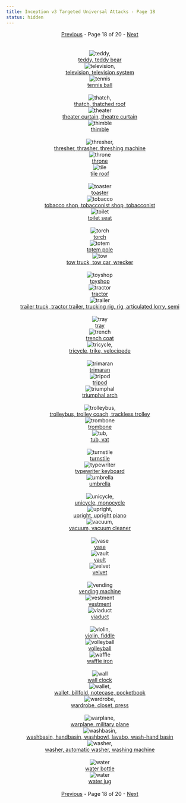 ```yaml
---
title: Inception v3 Targeted Universal Attacks - Page 18
status: hidden
---
```

<center><a href="inception-v3-targeted-universal-attacks-page-17.html">Previous</a> - Page 18 of 20 - <a href="inception-v3-targeted-universal-attacks-page-19.html">Next</a></center>
<br /><br /><div class="row">
<div id=850 class="col-md-4"><center>
<img src="/images/incv3_univ/850.png" alt=teddy, teddy bear /><br />
<a href="#850">teddy, teddy bear</a></center></div>
<div id=851 class="col-md-4"><center>
<img src="/images/incv3_univ/851.png" alt=television, television system /><br />
<a href="#851">television, television system</a></center></div>
<div id=852 class="col-md-4"><center>
<img src="/images/incv3_univ/852.png" alt=tennis ball /><br />
<a href="#852">tennis ball</a></center></div>
</div><br />
<div class="row">
<div id=853 class="col-md-4"><center>
<img src="/images/incv3_univ/853.png" alt=thatch, thatched roof /><br />
<a href="#853">thatch, thatched roof</a></center></div>
<div id=854 class="col-md-4"><center>
<img src="/images/incv3_univ/854.png" alt=theater curtain, theatre curtain /><br />
<a href="#854">theater curtain, theatre curtain</a></center></div>
<div id=855 class="col-md-4"><center>
<img src="/images/incv3_univ/855.png" alt=thimble /><br />
<a href="#855">thimble</a></center></div>
</div><br />
<div class="row">
<div id=856 class="col-md-4"><center>
<img src="/images/incv3_univ/856.png" alt=thresher, thrasher, threshing machine /><br />
<a href="#856">thresher, thrasher, threshing machine</a></center></div>
<div id=857 class="col-md-4"><center>
<img src="/images/incv3_univ/857.png" alt=throne /><br />
<a href="#857">throne</a></center></div>
<div id=858 class="col-md-4"><center>
<img src="/images/incv3_univ/858.png" alt=tile roof /><br />
<a href="#858">tile roof</a></center></div>
</div><br />
<div class="row">
<div id=859 class="col-md-4"><center>
<img src="/images/incv3_univ/859.png" alt=toaster /><br />
<a href="#859">toaster</a></center></div>
<div id=860 class="col-md-4"><center>
<img src="/images/incv3_univ/860.png" alt=tobacco shop, tobacconist shop, tobacconist /><br />
<a href="#860">tobacco shop, tobacconist shop, tobacconist</a></center></div>
<div id=861 class="col-md-4"><center>
<img src="/images/incv3_univ/861.png" alt=toilet seat /><br />
<a href="#861">toilet seat</a></center></div>
</div><br />
<div class="row">
<div id=862 class="col-md-4"><center>
<img src="/images/incv3_univ/862.png" alt=torch /><br />
<a href="#862">torch</a></center></div>
<div id=863 class="col-md-4"><center>
<img src="/images/incv3_univ/863.png" alt=totem pole /><br />
<a href="#863">totem pole</a></center></div>
<div id=864 class="col-md-4"><center>
<img src="/images/incv3_univ/864.png" alt=tow truck, tow car, wrecker /><br />
<a href="#864">tow truck, tow car, wrecker</a></center></div>
</div><br />
<div class="row">
<div id=865 class="col-md-4"><center>
<img src="/images/incv3_univ/865.png" alt=toyshop /><br />
<a href="#865">toyshop</a></center></div>
<div id=866 class="col-md-4"><center>
<img src="/images/incv3_univ/866.png" alt=tractor /><br />
<a href="#866">tractor</a></center></div>
<div id=867 class="col-md-4"><center>
<img src="/images/incv3_univ/867.png" alt=trailer truck, tractor trailer, trucking rig, rig, articulated lorry, semi /><br />
<a href="#867">trailer truck, tractor trailer, trucking rig, rig, articulated lorry, semi</a></center></div>
</div><br />
<div class="row">
<div id=868 class="col-md-4"><center>
<img src="/images/incv3_univ/868.png" alt=tray /><br />
<a href="#868">tray</a></center></div>
<div id=869 class="col-md-4"><center>
<img src="/images/incv3_univ/869.png" alt=trench coat /><br />
<a href="#869">trench coat</a></center></div>
<div id=870 class="col-md-4"><center>
<img src="/images/incv3_univ/870.png" alt=tricycle, trike, velocipede /><br />
<a href="#870">tricycle, trike, velocipede</a></center></div>
</div><br />
<div class="row">
<div id=871 class="col-md-4"><center>
<img src="/images/incv3_univ/871.png" alt=trimaran /><br />
<a href="#871">trimaran</a></center></div>
<div id=872 class="col-md-4"><center>
<img src="/images/incv3_univ/872.png" alt=tripod /><br />
<a href="#872">tripod</a></center></div>
<div id=873 class="col-md-4"><center>
<img src="/images/incv3_univ/873.png" alt=triumphal arch /><br />
<a href="#873">triumphal arch</a></center></div>
</div><br />
<div class="row">
<div id=874 class="col-md-4"><center>
<img src="/images/incv3_univ/874.png" alt=trolleybus, trolley coach, trackless trolley /><br />
<a href="#874">trolleybus, trolley coach, trackless trolley</a></center></div>
<div id=875 class="col-md-4"><center>
<img src="/images/incv3_univ/875.png" alt=trombone /><br />
<a href="#875">trombone</a></center></div>
<div id=876 class="col-md-4"><center>
<img src="/images/incv3_univ/876.png" alt=tub, vat /><br />
<a href="#876">tub, vat</a></center></div>
</div><br />
<div class="row">
<div id=877 class="col-md-4"><center>
<img src="/images/incv3_univ/877.png" alt=turnstile /><br />
<a href="#877">turnstile</a></center></div>
<div id=878 class="col-md-4"><center>
<img src="/images/incv3_univ/878.png" alt=typewriter keyboard /><br />
<a href="#878">typewriter keyboard</a></center></div>
<div id=879 class="col-md-4"><center>
<img src="/images/incv3_univ/879.png" alt=umbrella /><br />
<a href="#879">umbrella</a></center></div>
</div><br />
<div class="row">
<div id=880 class="col-md-4"><center>
<img src="/images/incv3_univ/880.png" alt=unicycle, monocycle /><br />
<a href="#880">unicycle, monocycle</a></center></div>
<div id=881 class="col-md-4"><center>
<img src="/images/incv3_univ/881.png" alt=upright, upright piano /><br />
<a href="#881">upright, upright piano</a></center></div>
<div id=882 class="col-md-4"><center>
<img src="/images/incv3_univ/882.png" alt=vacuum, vacuum cleaner /><br />
<a href="#882">vacuum, vacuum cleaner</a></center></div>
</div><br />
<div class="row">
<div id=883 class="col-md-4"><center>
<img src="/images/incv3_univ/883.png" alt=vase /><br />
<a href="#883">vase</a></center></div>
<div id=884 class="col-md-4"><center>
<img src="/images/incv3_univ/884.png" alt=vault /><br />
<a href="#884">vault</a></center></div>
<div id=885 class="col-md-4"><center>
<img src="/images/incv3_univ/885.png" alt=velvet /><br />
<a href="#885">velvet</a></center></div>
</div><br />
<div class="row">
<div id=886 class="col-md-4"><center>
<img src="/images/incv3_univ/886.png" alt=vending machine /><br />
<a href="#886">vending machine</a></center></div>
<div id=887 class="col-md-4"><center>
<img src="/images/incv3_univ/887.png" alt=vestment /><br />
<a href="#887">vestment</a></center></div>
<div id=888 class="col-md-4"><center>
<img src="/images/incv3_univ/888.png" alt=viaduct /><br />
<a href="#888">viaduct</a></center></div>
</div><br />
<div class="row">
<div id=889 class="col-md-4"><center>
<img src="/images/incv3_univ/889.png" alt=violin, fiddle /><br />
<a href="#889">violin, fiddle</a></center></div>
<div id=890 class="col-md-4"><center>
<img src="/images/incv3_univ/890.png" alt=volleyball /><br />
<a href="#890">volleyball</a></center></div>
<div id=891 class="col-md-4"><center>
<img src="/images/incv3_univ/891.png" alt=waffle iron /><br />
<a href="#891">waffle iron</a></center></div>
</div><br />
<div class="row">
<div id=892 class="col-md-4"><center>
<img src="/images/incv3_univ/892.png" alt=wall clock /><br />
<a href="#892">wall clock</a></center></div>
<div id=893 class="col-md-4"><center>
<img src="/images/incv3_univ/893.png" alt=wallet, billfold, notecase, pocketbook /><br />
<a href="#893">wallet, billfold, notecase, pocketbook</a></center></div>
<div id=894 class="col-md-4"><center>
<img src="/images/incv3_univ/894.png" alt=wardrobe, closet, press /><br />
<a href="#894">wardrobe, closet, press</a></center></div>
</div><br />
<div class="row">
<div id=895 class="col-md-4"><center>
<img src="/images/incv3_univ/895.png" alt=warplane, military plane /><br />
<a href="#895">warplane, military plane</a></center></div>
<div id=896 class="col-md-4"><center>
<img src="/images/incv3_univ/896.png" alt=washbasin, handbasin, washbowl, lavabo, wash-hand basin /><br />
<a href="#896">washbasin, handbasin, washbowl, lavabo, wash-hand basin</a></center></div>
<div id=897 class="col-md-4"><center>
<img src="/images/incv3_univ/897.png" alt=washer, automatic washer, washing machine /><br />
<a href="#897">washer, automatic washer, washing machine</a></center></div>
</div><br />
<div class="row">
<div id=898 class="col-md-4"><center>
<img src="/images/incv3_univ/898.png" alt=water bottle /><br />
<a href="#898">water bottle</a></center></div>
<div id=899 class="col-md-4"><center>
<img src="/images/incv3_univ/899.png" alt=water jug /><br />
<a href="#899">water jug</a></center></div>
</div><br />
<center><a href="inception-v3-targeted-universal-attacks-page-17.html">Previous</a> - Page 18 of 20 - <a href="inception-v3-targeted-universal-attacks-page-19.html">Next</a></center>
